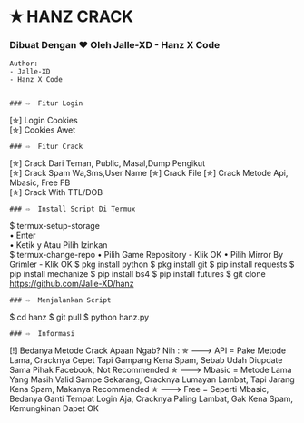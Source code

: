 # ✭ HANZ CRACK
### Dibuat Dengan ❤️ Oleh Jalle-XD - Hanz X Code
```
Author:
- Jalle-XD
- Hanz X Code


### ⇨  Fitur Login
```
[✯] Login Cookies   
[✯] Cookies Awet  
```
### ⇨  Fitur Crack
```
[✯] Crack Dari Teman, Public, Masal,Dump Pengikut    
[✯] Crack Spam Wa,Sms,User Name
[✯] Crack File
[✯] Crack Metode Api, Mbasic, Free FB  
[✯] Crack With TTL/DOB  
```
### ⇨  Install Script Di Termux
```
$ termux-setup-storage  
   • Enter  
   • Ketik y Atau Pilih Izinkan  
$ termux-change-repo
   • Pilih Game Repository
      - Klik OK
   • Pilih Mirror By Grimler
      - Klik OK
$ pkg install python
$ pkg install git
$ pip install requests
$ pip install mechanize
$ pip install bs4
$ pip install futures
$ git clone https://github.com/Jalle-XD/hanz
 
```
### ⇨  Menjalankan Script
```
$ cd hanz
$ git pull
$ python hanz.py
```
### ⇨  Informasi
```
[!] Bedanya Metode Crack Apaan Ngab? Nih :
✯ ---> API = Pake Metode Lama, Cracknya Cepet Tapi Gampang Kena Spam, Sebab Udah Diupdate Sama Pihak Facebook, Not Recommended
✯ ---> Mbasic = Metode Lama Yang Masih Valid Sampe Sekarang, Cracknya Lumayan Lambat, Tapi Jarang Kena Spam, Makanya Recommended
✯ ---> Free = Seperti Mbasic, Bedanya Ganti Tempat Login Aja, Cracknya Paling Lambat, Gak Kena Spam, Kemungkinan Dapet OK
```
